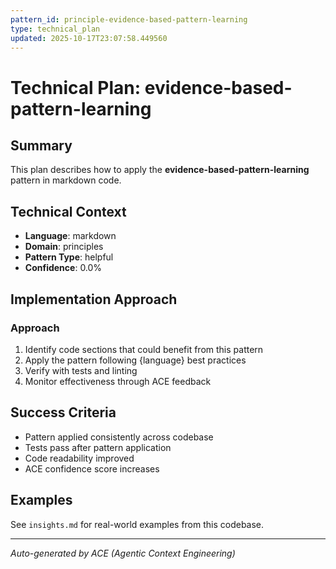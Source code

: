 ```yaml
---
pattern_id: principle-evidence-based-pattern-learning
type: technical_plan
updated: 2025-10-17T23:07:58.449560
---
```

# Technical Plan: evidence-based-pattern-learning

## Summary

This plan describes how to apply the **evidence-based-pattern-learning** pattern in markdown code.

## Technical Context

- **Language**: markdown
- **Domain**: principles
- **Pattern Type**: helpful
- **Confidence**: 0.0%

## Implementation Approach

### Approach

1. Identify code sections that could benefit from this pattern
2. Apply the pattern following {language} best practices
3. Verify with tests and linting
4. Monitor effectiveness through ACE feedback

## Success Criteria

- Pattern applied consistently across codebase
- Tests pass after pattern application
- Code readability improved
- ACE confidence score increases

## Examples

See `insights.md` for real-world examples from this codebase.

---

*Auto-generated by ACE (Agentic Context Engineering)*

